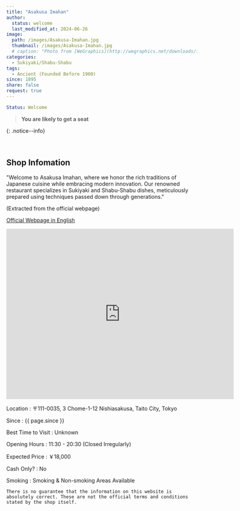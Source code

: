 ```yaml
---
title: "Asakusa Imahan"
author:
  status: welcome
  last_modified_at: 2024-06-26
image: 
  path: /images/Asakusa-Imahan.jpg
  thumbnail: /images/Asakusa-Imahan.jpg
  # caption: "Photo from [WeGraphics](http://wegraphics.net/downloads/free-ultimate-blurred-background-pack/)"
categories:
  - Sukiyaki/Shabu-Shabu
tags:
  - Ancient (Founded Before 1900)
since: 1895
share: false
request: true
---
```


```yaml
Status: Welcome 
```

> **You are likely to get a seat**
> 
{: .notice--info}


<p>　</p>


## Shop Infomation
"Welcome to Asakusa Imahan, where we honor the rich traditions of Japanese cuisine while embracing modern innovation. Our renowned restaurant specializes in Sukiyaki and Shabu-Shabu dishes, meticulously prepared using techniques passed down through generations."

<p class="site-description">
(Extracted from the official webpage)
</p>

<a href="https://www.asakusaimahan.co.jp/english" class="btn btn--inverse">Official Webpage in English</a>

<div class="map">
<iframe src="https://www.google.com/maps/embed?pb=!1m18!1m12!1m3!1d3239.4994067289367!2d139.78746549678954!3d35.71393449999999!2m3!1f0!2f0!3f0!3m2!1i1024!2i768!4f13.1!3m3!1m2!1s0x60188ebfe994dcf7%3A0x402534c8b8ced7d8!2sAsakusa%20Imahan!5e0!3m2!1sen!2sjp!4v1719459490131!5m2!1sen!2sjp" width="600" height="450" style="border:0;" allowfullscreen="" loading="lazy" referrerpolicy="no-referrer-when-downgrade"></iframe>
</div>

<p></p>

Location
: 〒111-0035, 3 Chome-1-12 Nishiasakusa, Taito City, Tokyo

Since
: {{ page.since }}

Best Time to Visit
: Unknown

Opening Hours
: 11:30 - 20:30 (Closed Irregularly)

Expected Price
: ￥18,000

Cash Only?
: No

Smoking
: Smoking & Non-smoking Areas Available


`There is no guarantee that the information on this website is absolutely correct. These are not the official terms and conditions stated by the shop itself.`

